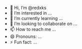 - 👋 Hi, I’m @redxks
- 👀 I’m interested in ...
- 🌱 I’m currently learning ...
- 💞️ I’m looking to collaborate on ...
- 📫 How to reach me ...
- 😄 Pronouns: ...
- ⚡ Fun fact: ...

<!---
redxks/redxks is a ✨ special ✨ repository because its `README.md` (this file) appears on your GitHub profile.
You can click the Preview link to take a look at your changes.
--->

